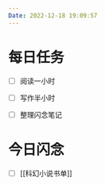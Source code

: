```yaml
---
Date: 2022-12-18 19:09:57
---
```


# 每日任务
- [ ] 阅读一小时
- [ ] 写作半小时
- [ ] 整理闪念笔记


# 今日闪念
- [ ] [[科幻小说书单]]



